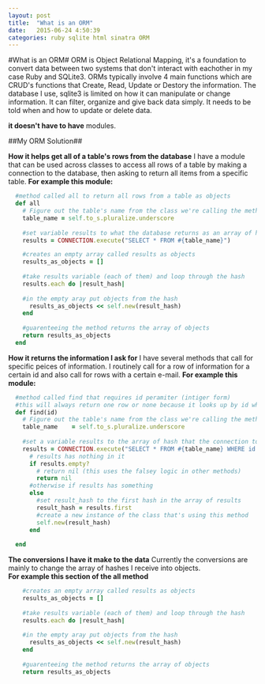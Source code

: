 ```yaml
---
layout: post
title:  "What is an ORM"
date:   2015-06-24 4:50:39
categories: ruby sqlite html sinatra ORM
---
```

#What is an ORM#
ORM is Object Relational Mapping, it's a foundation to convert data between two systems that don't interact with eachother in my case Ruby and SQLite3. ORMs typically involve 4 main functions which are CRUD's functions that Create, Read, Update or Destory the information. The database I use, sqlite3 is limited on how it can manipulate or change information. It can filter, organize and give back data simply. It needs to be told when and how to update or delete data. 

**it doesn't have to have**
modules. 

##My ORM Solution##


**How it helps get all of a table's rows from the database** 
I have a module that can be used across classes to access all rows of a table by making a connection to the database, then asking to return all items from a specific table.
**For example this module:**
```ruby
  #method called all to return all rows from a table as objects
  def all
    # Figure out the table's name from the class we're calling the method on.
    table_name = self.to_s.pluralize.underscore
    
    #set variable results to what the database returns as an array of hashes
    results = CONNECTION.execute("SELECT * FROM #{table_name}")

    #creates an empty array called results as objects
    results_as_objects = []
  
    #take results variable (each of them) and loop through the hash
    results.each do |result_hash|
    
    #in the empty aray put objects from the hash
      results_as_objects << self.new(result_hash)
    end
  
    #guarenteeing the method returns the array of objects
    return results_as_objects
  end
```
 
**How it returns the information I ask for**
I have several methods that call for specific peices of information. I routinely call for a row of information for a certain id and also call for rows with a certain e-mail.
**For example this module:**
```ruby
  #method called find that requires id peramiter (intiger form)
  #this will always return one row or none because it looks up by id which is a primary key
  def find(id)
    # Figure out the table's name from the class we're calling the method on.
    table_name    = self.to_s.pluralize.underscore
    
    #set a variable results to the array of hash that the connection to the database returns
    results = CONNECTION.execute("SELECT * FROM #{table_name} WHERE id = #{id}")
      # results has nothing in it
      if results.empty?
        # return nil (this uses the falsey logic in other methods)
        return nil
      #otherwise if results has something  
      else
        #set result_hash to the first hash in the array of results 
        result_hash = results.first
        #create a new instance of the class that's using this method
        self.new(result_hash)
      end
      
  end
```
 
**The conversions I have it make to the data**
Currently the conversions are mainly to change the array of hashes I receive into objects.  
**For example this section of the all method**
```ruby
    #creates an empty array called results as objects
    results_as_objects = []
  
    #take results variable (each of them) and loop through the hash
    results.each do |result_hash|
    
    #in the empty aray put objects from the hash
      results_as_objects << self.new(result_hash)
    end
  
    #guarenteeing the method returns the array of objects
    return results_as_objects

```
